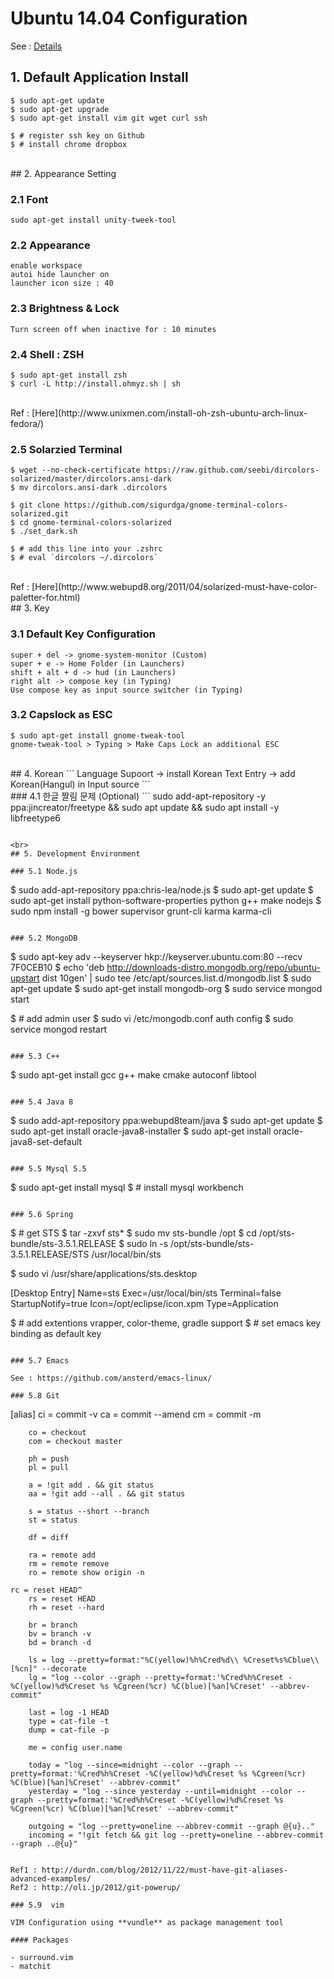 # Ubuntu 14.04 Configuration

See : [Details](http://anster.tistory.com)

## 1. Default Application Install

```
$ sudo apt-get update
$ sudo apt-get upgrade
$ sudo apt-get install vim git wget curl ssh

$ # register ssh key on Github
$ # install chrome dropbox
```

<br>
## 2. Appearance Setting

### 2.1 Font
```
sudo apt-get install unity-tweek-tool
```

### 2.2 Appearance
```
enable workspace
autoi hide launcher on
launcher icon size : 40
```

### 2.3 Brightness & Lock
```
Turn screen off when inactive for : 10 minutes
```

### 2.4 Shell : ZSH
```
$ sudo apt-get install zsh
$ curl -L http://install.ohmyz.sh | sh
```
<br>
Ref : [Here](http://www.unixmen.com/install-oh-zsh-ubuntu-arch-linux-fedora/)

### 2.5 Solarzied Terminal
```
$ wget --no-check-certificate https://raw.github.com/seebi/dircolors-solarized/master/dircolors.ansi-dark
$ mv dircolors.ansi-dark .dircolors

$ git clone https://github.com/sigurdga/gnome-terminal-colors-solarized.git
$ cd gnome-terminal-colors-solarized
$ ./set_dark.sh

$ # add this line into your .zshrc
$ # eval `dircolors ~/.dircolors`
```
<br>
Ref : [Here](http://www.webupd8.org/2011/04/solarized-must-have-color-paletter-for.html)

<br>
## 3. Key

### 3.1 Default Key Configuration
```
super + del -> gnome-system-monitor (Custom)
super + e -> Home Folder (in Launchers)
shift + alt + d -> hud (in Launchers)
right alt -> compose key (in Typing)
Use compose key as input source switcher (in Typing)
```

### 3.2 Capslock as ESC
```
$ sudo apt-get install gnome-tweak-tool
gnome-tweak-tool > Typing > Make Caps Lock an additional ESC
```

<br>
## 4. Korean
```
Language Supoort -> install Korean
Text Entry -> add Korean(Hangul) in Input source 
```
<br>
### 4.1 한글 짤림 문제 (Optional)
```
sudo add-apt-repository -y ppa:jincreator/freetype && sudo apt update && sudo apt install -y libfreetype6

```

<br>
## 5. Development Environment

### 5.1 Node.js

```
$ sudo add-apt-repository ppa:chris-lea/node.js
$ sudo apt-get update
$ sudo apt-get install python-software-properties python g++ make nodejs
$ sudo npm install -g bower supervisor grunt-cli karma karma-cli 
```

### 5.2 MongoDB
```
$ sudo apt-key adv --keyserver hkp://keyserver.ubuntu.com:80 --recv 7F0CEB10
$ echo 'deb http://downloads-distro.mongodb.org/repo/ubuntu-upstart dist 10gen' | sudo tee /etc/apt/sources.list.d/mongodb.list
$ sudo apt-get update
$ sudo apt-get install mongodb-org
$ sudo service mongod start

$ # add admin user 
$ sudo vi /etc/mongodb.conf auth config
$ sudo service mongod restart
```

### 5.3 C++
```
$ sudo apt-get install gcc g++ make cmake autoconf libtool
```

### 5.4 Java 8
```
$ sudo add-apt-repository ppa:webupd8team/java
$ sudo apt-get update
$ sudo apt-get install oracle-java8-installer
$ sudo apt-get install oracle-java8-set-default
```

### 5.5 Mysql 5.5
```
$ sudo apt-get install mysql
$ # install mysql workbench
```

### 5.6 Spring
```
$ # get STS 
$ tar -zxvf sts*
$ sudo mv sts-bundle /opt
$ cd /opt/sts-bundle/sts-3.5.1.RELEASE
$ sudo ln -s /opt/sts-bundle/sts-3.5.1.RELEASE/STS /usr/local/bin/sts

$ sudo vi /usr/share/applications/sts.desktop

[Desktop Entry]
Name=sts
Exec=/usr/local/bin/sts
Terminal=false
StartupNotify=true
Icon=/opt/eclipse/icon.xpm
Type=Application

$ # add extentions vrapper, color-theme, gradle support
$ # set emacs key binding as default key
```

### 5.7 Emacs

See : https://github.com/ansterd/emacs-linux/

### 5.8 Git

```
[alias]
        ci = commit -v
        ca = commit --amend
        cm = commit -m

        co = checkout
        com = checkout master

        ph = push
        pl = pull

        a = !git add . && git status
        aa = !git add --all . && git status

        s = status --short --branch
        st = status

        df = diff

        ra = remote add
        rm = remote remove
        ro = remote show origin -n

	rc = reset HEAD^
        rs = reset HEAD
        rh = reset --hard

        br = branch
        bv = branch -v
        bd = branch -d

        ls = log --pretty=format:"%C(yellow)%h%Cred%d\\ %Creset%s%Cblue\\ [%cn]" --decorate
        lg = "log --color --graph --pretty=format:'%Cred%h%Creset -%C(yellow)%d%Creset %s %Cgreen(%cr) %C(blue)[%an]%Creset' --abbrev-commit"

        last = log -1 HEAD
        type = cat-file -t
        dump = cat-file -p

        me = config user.name

        today = "log --since=midnight --color --graph --pretty=format:'%Cred%h%Creset -%C(yellow)%d%Creset %s %Cgreen(%cr) %C(blue)[%an]%Creset' --abbrev-commit"
        yesterday = "log --since yesterday --until=midnight --color --graph --pretty=format:'%Cred%h%Creset -%C(yellow)%d%Creset %s %Cgreen(%cr) %C(blue)[%an]%Creset' --abbrev-commit"

        outgoing = "log --pretty=oneline --abbrev-commit --graph @{u}.."
        incoming = "!git fetch && git log --pretty=oneline --abbrev-commit --graph ..@{u}"
```

Ref1 : http://durdn.com/blog/2012/11/22/must-have-git-aliases-advanced-examples/  
Ref2 : http://oli.jp/2012/git-powerup/

### 5.9  vim

VIM Configuration using **vundle** as package management tool

#### Packages

- surround.vim
- matchit




